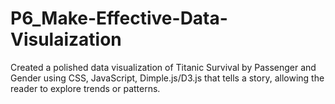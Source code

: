# P6_Make-Effective-Data-Visulaization
Created a polished data visualization of Titanic Survival by Passenger and Gender using CSS, JavaScript, Dimple.js/D3.js that tells a story, allowing the reader to explore trends or patterns.
